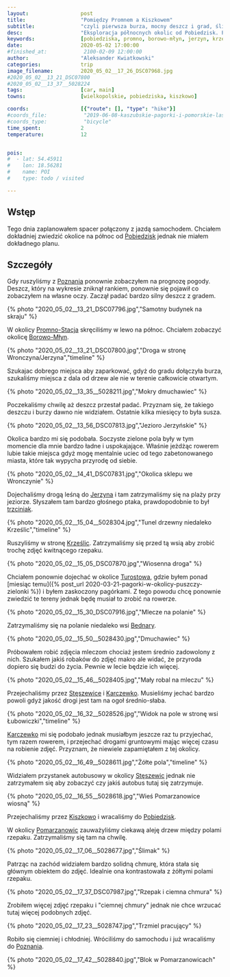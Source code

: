 ```yaml
---
layout:                 post
title:                  "Pomiędzy Promnem a Kiszkowem"
subtitle:               "czyli pierwsza burza, mocny deszcz i grad, ślimaki, zielone pola i kwitnący rzepak"
desc:                   "Eksploracja północnych okolic od Pobiedzisk. Postanowiliśmy jechać samochodem i zobaczyć gdzie warto by pospacerować."
keywords:               [pobiedziska, promno, borowo-młyn, jerzyn, krześlice, stęszewice, pomarzanowice]
date:                   2020-05-02 17:00:00
#finished_at:            2100-02-09 12:00:00
author:                 "Aleksander Kwiatkowski"
categories:             trip
image_filename:         2020_05_02__17_26_DSC07968.jpg
#2020_05_02__13_21_DSC07800
#2020_05_02__13_37__5028224
tags:                   [car, main]
towns:                  [wielkopolskie, pobiedziska, kiszkowo]

coords:                 [{"route": [], "type": "hike"}]
#coords_file:            "2019-06-08-kaszubskie-pagorki-i-pomorskie-lasy.json"
#coords_type:            "bicycle"
time_spent:             2
temperature:            12


pois:
#  - lat: 54.45911
#    lon: 18.56281
#    name: POI
#    type: todo / visited

---
```


[wiki-pobiedziska]: https://pl.wikipedia.org/wiki/Pobiedziska
[wiki-poznan]: https://pl.wikipedia.org/wiki/Pozna%C5%84
[wiki-promno-stacja]: https://pl.wikipedia.org/wiki/Promno-Stacja
[wiki-borowo-mlyn]: https://pl.wikipedia.org/wiki/Borowo-M%C5%82yn
[wiki-jerzyn]: https://pl.wikipedia.org/wiki/Jerzyn
[wiki-krzeslice]: https://pl.wikipedia.org/wiki/Krze%C5%9Blice
[wiki-turostowo]: https://pl.wikipedia.org/wiki/Turostowo
[wiki-bednary]: https://pl.wikipedia.org/wiki/Bednary_(wojew%C3%B3dztwo_wielkopolskie)
[wiki-steszewice]: https://pl.wikipedia.org/wiki/St%C4%99szewice
[wiki-karczewko]: https://pl.wikipedia.org/wiki/Karczewko_(wojew%C3%B3dztwo_wielkopolskie)
[wiki-kiszkowo]: https://pl.wikipedia.org/wiki/Kiszkowo_(wojew%C3%B3dztwo_wielkopolskie)
[wiki-pomarzanowice]: https://pl.wikipedia.org/wiki/Pomarzanowice
[wiki-trzciniak]: https://pl.wikipedia.org/wiki/Trzciniak_zwyczajny

## Wstęp

Tego dnia zaplanowałem spacer połączony z jazdą samochodem. Chciałem
dokładniej zwiedzić okolice na północ od [Pobiedzisk][wiki-pobiedziska]
jednak nie miałem dokładnego planu.

## Szczegóły

Gdy ruszyliśmy z [Poznania][wiki-poznan] ponownie zobaczyłem na prognozę pogody.
Deszcz, który na wykresie zniknął rankiem, ponownie się pojawił co zobaczyłem
na własne oczy. Zaczął padać bardzo silny deszcz z gradem.

{% photo "2020_05_02__13_21_DSC07796.jpg","Samotny budynek na skraju" %}

W okolicy [Promno-Stacja][wiki-promno-stacja] skręciliśmy w lewo na północ.
Chciałem zobaczyć okolicę [Borowo-Młyn][wiki-borowo-mlyn].

{% photo "2020_05_02__13_21_DSC07800.jpg","Droga w stronę Wronczyna/Jerzyna","timeline" %}

Szukajac dobrego miejsca aby zaparkować, gdyż do gradu dołączyła burza,
szukaliśmy miejsca z dala od drzew ale nie w terenie całkowicie otwartym.

{% photo "2020_05_02__13_35__5028211.jpg","Mokry dmuchawiec" %}

Poczekaliśmy chwilę aż deszcz przestał padać. Przyznam się, że
takiego deszczu i burzy dawno nie widziałem. Ostatnie kilka miesięcy
to była susza.

{% photo "2020_05_02__13_56_DSC07813.jpg","Jezioro Jerzyńskie" %}

Okolica bardzo mi się podobała. Soczyste zielone pola były w tym momencie
dla mnie bardzo ładne i uspokajające. Właśnie jeżdżąc rowerem lubie takie miejsca
gdyż mogę mentalnie uciec od tego zabetonowanego miasta, które tak wypycha
przyrodę od siebie.

{% photo "2020_05_02__14_41_DSC07831.jpg","Okolica sklepu we Wronczynie" %}

Dojechaliśmy drogą leśną do [Jerzyna][wiki-jerzyn] i tam zatrzymaliśmy
się na plaży przy jeziorze. Słyszałem tam bardzo głośnego ptaka,
prawdopodobnie to był [trzciniak][wiki-trzciniak].

{% photo "2020_05_02__15_04__5028304.jpg","Tunel drzewny niedaleko Krześlic","timeline" %}

Ruszyliśmy w stronę [Krześlic][wiki-krzeslice]. Zatrzymaliśmy się przed
tą wsią aby zrobić trochę zdjęć kwitnącego rzepaku.

{% photo "2020_05_02__15_05_DSC07870.jpg","Wiosenna droga" %}

Chciałem ponownie dojechać w okolice [Turostowa][wiki-turostowo],
gdzie byłem ponad
[miesiąc temu]({% post_url 2020-03-21-pagorki-w-okolicy-puszczy-zielonki %})
i byłem zaskoczony pagórkami. Z tego powodu chcę ponownie zwiedzić te tereny
jednak będę musiał to zrobić na rowerze.

{% photo "2020_05_02__15_30_DSC07916.jpg","Mlecze na polanie" %}

Zatrzymaliśmy się na polanie niedaleko wsi [Bednary][wiki-bednary].

{% photo "2020_05_02__15_50__5028430.jpg","Dmuchawiec" %}

Próbowałem robić zdjęcia mleczom chociaż jestem średnio zadowolony z nich.
Szukałem jakiś robaków do zdjęć makro ale widać, że przyroda dopiero się
budzi do życia. Pewnie w lecie będzie ich więcej.

{% photo "2020_05_02__15_46__5028405.jpg","Mały robal na mleczu" %}

Przejechaliśmy przez [Stęszewice][wiki-steszewice] i [Karczewko][wiki-karczewko].
Musieliśmy jechać bardzo powoli gdyż jakość drogi jest tam na ogoł średnio-słaba.

{% photo "2020_05_02__16_32__5028526.jpg","Widok na pole w stronę wsi Łubowiczki","timeline" %}

[Karczewko][wiki-karczewko] mi się podobało jednak musiałbym jeszcze raz tu przyjechać,
tym razem rowerem, i przejechać drogami gruntowymi mając więcej czasu
na robienie zdjęć. Przyznam, że niewiele zapamiętałem z tej okolicy.

{% photo "2020_05_02__16_49__5028611.jpg","Żółte pola","timeline" %}

Widziałem przystanek autobusowy w okolicy [Stęszewic][wiki-steszewice] jednak
nie zatrzymałem się aby zobaczyć czy jakiś autobus tutaj się zatrzymuje.

{% photo "2020_05_02__16_55__5028618.jpg","Wieś Pomarzanowice wiosną" %}

Przejechaliśmy przez [Kiszkowo][wiki-kiszkowo] i wracaliśmy do [Pobiedzisk][wiki-pobiedziska].

W okolicy [Pomarzanowic][wiki-pomarzanowice] zauważyliśmy ciekawą aleję drzew między polami
rzepaku. Zatrzymaliśmy się tam na chwilę.

{% photo "2020_05_02__17_06__5028677.jpg","Ślimak" %}

Patrząc na zachód widziałem bardzo solidną chmurę, która stała się głównym
obiektem do zdjęć. Idealnie ona kontrastowała z żółtymi polami rzepaku.

{% photo "2020_05_02__17_37_DSC07987.jpg","Rzepak i ciemna chmura" %}

Zrobiłem więcej zdjęć rzepaku i "ciemnej chmury" jednak nie chce wrzucać tutaj
więcej podobnych zdjęć.

{% photo "2020_05_02__17_23__5028747.jpg","Trzmiel pracujący" %}

Robiło się ciemniej i chłodniej. Wróciliśmy do samochodu i już wracaliśmy do
[Poznania][wiki-poznan].

{% photo "2020_05_02__17_42__5028840.jpg","Blok w Pomarzanowicach" %}

